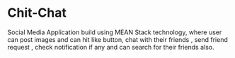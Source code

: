 # Chit-Chat
Social Media Application build using MEAN Stack technology, where user can post images and can hit like button, chat with their friends , send friend request , check notification if any and can search for their friends also. 
